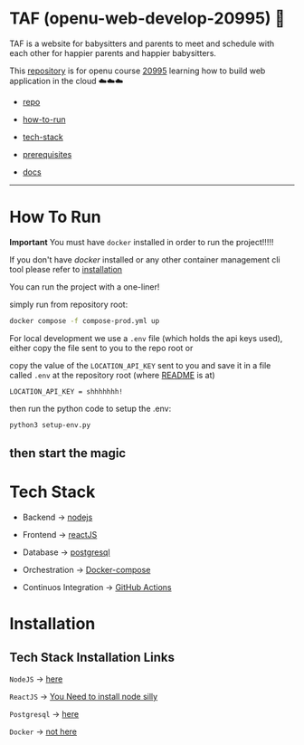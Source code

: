 # TAF (openu-web-develop-20995) 🚀
TAF is a website for babysitters and parents to meet and schedule with each other for happier parents and happier babysitters. 

This [repository](https://docs.github.com/en/repositories/creating-and-managing-repositories/about-repositories) is for openu course [20995](https://www.openu.ac.il/courses/20995.htm) learning how to build web application in the cloud ☁️☁️☁️
* [repo](https://github.com/ido123ziv/openu-web-develop-20995)
  
* [how-to-run](#how-to-run)

* [tech-stack](#tech-stack)

* [prerequisites](#installation)

* [docs](./docs/)
---

# How To Run

**Important**
You must have `docker` installed in order to run the project!!!!!

If you don't have *docker* installed or any other container management cli tool please refer to [installation](#installation)

You can run the project with a one-liner!

simply run from repository root:

```bash
docker compose -f compose-prod.yml up
```

For local development we use a `.env` file (which holds the api keys used), either copy the file sent to you to the repo root or 

copy the value of the `LOCATION_API_KEY` sent to you and save it in a file called `.env` at the repository root (where [README](./README.md) is at)

```.env
LOCATION_API_KEY = shhhhhhh!
```

then run the python code to setup the .env:
```bash
python3 setup-env.py
```
then start the magic
---
# Tech Stack
* Backend -> [nodejs](https://nodejs.org/en)

* Frontend -> [reactJS](https://react.dev/)

* Database -> [postgresql](https://www.postgresql.org/)

* Orchestration -> [Docker-compose](https://docs.docker.com/compose/)

* Continuos Integration -> [GitHub Actions](https://github.com/features/actions)


# Installation
## Tech Stack Installation Links
`NodeJS` -> [here](https://nodejs.org/en/download)

`ReactJS` -> [You Need to install node silly](https://react.dev/learn/add-react-to-an-existing-project)

`Postgresql` -> [here](https://www.postgresql.org/download/)

`Docker` -> [not here](https://docs.docker.com/get-docker/)

